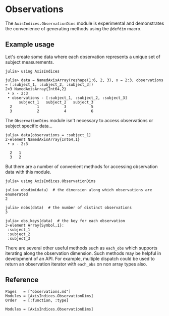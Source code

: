 # Observations

The `AxisIndices.ObservationDims` module is experimental and demonstrates the convenience of generating methods using the `@defdim` macro.

## Example usage

Let's create some data where each observation represents a unique set of subject measurements.
```jldoctest observation_docs
julia> using AxisIndices

julia> data = NamedAxisArray(reshape(1:6, 2, 3), x = 2:3, observations = [:subject_1, :subject_2, :subject_3])
2×3 NamedAxisArray{Int64,2}
 • x - 2:3
 • observations - [:subject_1, :subject_2, :subject_3]
      subject_1   subject_2   subject_3
  2           1           3           5
  3           2           4           6

```

The `ObservationDims` module isn't necessary to access observations or subject specific data...
```jldoctest observation_docs
julia> data[observations = :subject_1]
2-element NamedAxisArray{Int64,1}
 • x - 2:3

  2   1
  3   2

```

But there are a number of convenient methods for accessing observation data with this module.
```jldoctest observation_docs
julia> using AxisIndices.ObservationDims

julia> obsdim(data)  # the dimension along which observations are enumerated
2

julia> nobs(data)  # the number of distinct observations
3

julia> obs_keys(data)  # the key for each observation
3-element Array{Symbol,1}:
 :subject_1
 :subject_2
 :subject_3

```

There are several other useful methods such as `each_obs` which supports iterating along the observation dimension.
Such methods may be helpful in development of an API.
For example, multiple dispatch could be used to return an observation iterator with `each_obs` on non array types also.

## Reference

```@index
Pages   = ["observations.md"]
Modules = [AxisIndices.ObservationDims]
Order   = [:function, :type]
```

```@autodocs
Modules = [AxisIndices.ObservationDims]
```

